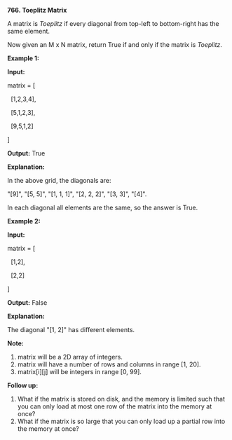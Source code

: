 **766. Toeplitz Matrix**

A matrix is _Toeplitz_ if every diagonal from top-left to bottom-right has the same element.

Now given an M x N matrix, return True if and only if the matrix is _Toeplitz_. 

**Example 1:**

**Input:**

matrix = [

  [1,2,3,4],

  [5,1,2,3],

  [9,5,1,2]

]

**Output:** True

**Explanation:**

In the above grid, the diagonals are:

"[9]", "[5, 5]", "[1, 1, 1]", "[2, 2, 2]", "[3, 3]", "[4]".

In each diagonal all elements are the same, so the answer is True.

**Example 2:**

**Input:**

matrix = [

  [1,2],

  [2,2]

]

**Output:** False

**Explanation:**

The diagonal "[1, 2]" has different elements.

**Note:**

1. matrix will be a 2D array of integers.
2. matrix will have a number of rows and columns in range [1, 20].
3. matrix[i][j] will be integers in range [0, 99].

**Follow up:**

1. What if the matrix is stored on disk, and the memory is limited such that you can only load at most one row of the matrix into the memory at once?
2. What if the matrix is so large that you can only load up a partial row into the memory at once?
